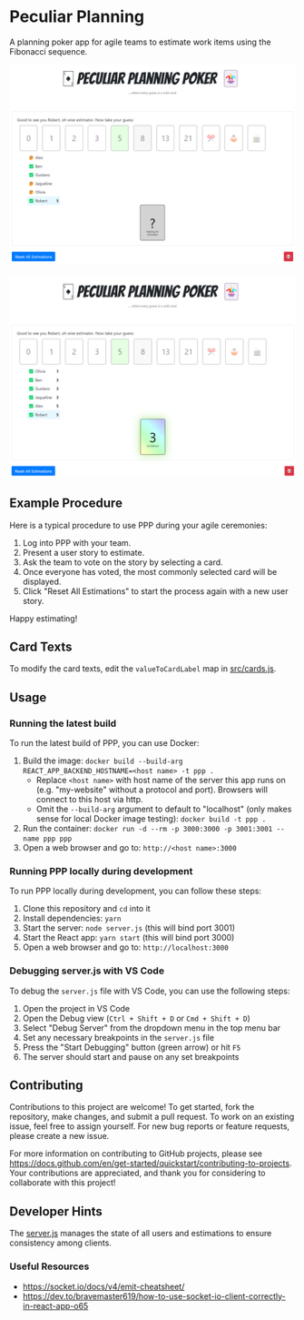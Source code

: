 # Peculiar Planning 

A planning poker app for agile teams to estimate work items using the Fibonacci sequence.

<p align="center">
  <kbd>
    <img src="readme/screen1.png" alt="Screenshot of PPP" />
  </kbd>
  <br/>
  <br/>
  <kbd>
    <img src="readme/screen2.png" alt="Screenshot of PPP" />
  </kbd>
</p>

## Example Procedure

Here is a typical procedure to use PPP during your agile ceremonies:

1. Log into PPP with your team.
2. Present a user story to estimate.
3. Ask the team to vote on the story by selecting a card.
4. Once everyone has voted, the most commonly selected card will be displayed.
5. Click "Reset All Estimations" to start the process again with a new user story.

Happy estimating! 

## Card Texts

To modify the card texts, edit the `valueToCardLabel` map in [src/cards.js](src/cards.js).

## Usage

### Running the latest build

To run the latest build of PPP, you can use Docker:

1. Build the image: `docker build --build-arg REACT_APP_BACKEND_HOSTNAME=<host name> -t ppp .`
   * Replace `<host name>` with host name of the server this app runs on (e.g. "my-website" without a protocol and port). Browsers will connect to this host via http.
   * Omit the `--build-arg` argument to default to "localhost" (only makes sense for local Docker image testing): `docker build -t ppp .`
2. Run the container: `docker run -d --rm -p 3000:3000 -p 3001:3001 --name ppp ppp`
3. Open a web browser and go to: `http://<host name>:3000`

### Running PPP locally during development

To run PPP locally during development, you can follow these steps:

1. Clone this repository and `cd` into it
2. Install dependencies: `yarn`
3. Start the server: `node server.js` (this will bind port 3001)
4. Start the React app: `yarn start` (this will bind port 3000)
5. Open a web browser and go to: `http://localhost:3000`

### Debugging server.js with VS Code

To debug the `server.js` file with VS Code, you can use the following steps:

1. Open the project in VS Code
2. Open the Debug view (`Ctrl + Shift + D` or `Cmd + Shift + D`)
3. Select "Debug Server" from the dropdown menu in the top menu bar
4. Set any necessary breakpoints in the `server.js` file
5. Press the "Start Debugging" button (green arrow) or hit `F5`
6. The server should start and pause on any set breakpoints

## Contributing
Contributions to this project are welcome! To get started, fork the repository, make changes, and submit a pull request. To work on an existing issue, feel free to assign yourself. For new bug reports or feature requests, please create a new issue.

For more information on contributing to GitHub projects, please see https://docs.github.com/en/get-started/quickstart/contributing-to-projects. Your contributions are appreciated, and thank you for considering to collaborate with this project!

## Developer Hints
The [server.js](server.js) manages the state of all users and estimations to ensure consistency among clients. 

### Useful Resources
* https://socket.io/docs/v4/emit-cheatsheet/
* https://dev.to/bravemaster619/how-to-use-socket-io-client-correctly-in-react-app-o65
